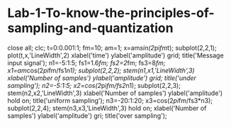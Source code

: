 # Lab-1-To-know-the-principles-of-sampling-and-quantization

close all;
clc;
t=0:0.001:1;
fm=10;
am=1;
x=am*sin(2*pi*fm*t);
subplot(2,2,1);
plot(t,x,'LineWidth',2)
xlabel('time')
ylabel('amplitude')
grid;
title('Message input signal');
n1=-5:1:5;
fs1=1.6*fm;
fs2=2*fm;
fs3=8*fm;
x1=am*cos(2*pi*fm/fs1*n1);
subplot(2,2,2);
stem(n1,x1,'LineWidth',3)
xlabel('Number of samples')
ylabel('amplitude')
grid;
title('under sampling');
n2=-5:1:5;
x2=cos(2*pi*fm/fs2*n1);
subplot(2,2,3);
stem(n2,x2,'LineWidth',3)
xlabel('Number of samples')
ylabel('amplitude')
hold on;
title('uniform sampling');
n3=-20:1:20;
x3=cos(2*pi*fm/fs3*n3);
subplot(2,2,4);
stem(n3,x3,'LineWidth',3)
hold on;
xlabel('Number of samples')
ylabel('amplitude')
gri;
title('over sampling');
